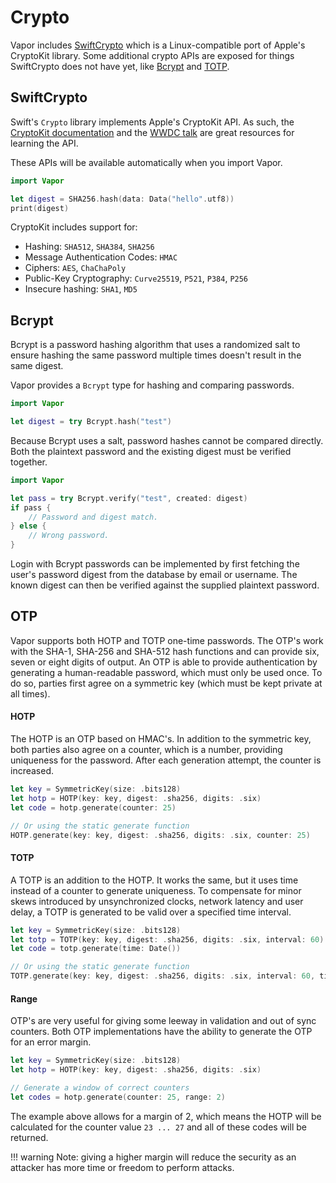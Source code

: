 # Crypto

Vapor includes [SwiftCrypto](https://github.com/apple/swift-crypto/) which is a Linux-compatible port of Apple's CryptoKit library. Some additional crypto APIs are exposed for things SwiftCrypto does not have yet, like [Bcrypt](https://en.wikipedia.org/wiki/Bcrypt) and [TOTP](https://en.wikipedia.org/wiki/Time-based_One-time_Password_algorithm). 

## SwiftCrypto

Swift's `Crypto` library implements Apple's CryptoKit API. As such, the [CryptoKit documentation](https://developer.apple.com/documentation/cryptokit) and the [WWDC talk](https://developer.apple.com/videos/play/wwdc2019/709) are great resources for learning the API.

These APIs will be available automatically when you import Vapor. 

```swift
import Vapor

let digest = SHA256.hash(data: Data("hello".utf8))
print(digest)
```

CryptoKit includes support for:

- Hashing: `SHA512`, `SHA384`, `SHA256`
- Message Authentication Codes: `HMAC`
- Ciphers: `AES`, `ChaChaPoly`
- Public-Key Cryptography: `Curve25519`, `P521`, `P384`, `P256`
- Insecure hashing: `SHA1`, `MD5`

## Bcrypt

Bcrypt is a password hashing algorithm that uses a randomized salt to ensure hashing the same password multiple times doesn't result in the same digest.

Vapor provides a `Bcrypt` type for hashing and comparing passwords. 

```swift
import Vapor

let digest = try Bcrypt.hash("test")
```

Because Bcrypt uses a salt, password hashes cannot be compared directly. Both the plaintext password and the existing digest must be verified together. 

```swift
import Vapor

let pass = try Bcrypt.verify("test", created: digest)
if pass {
	// Password and digest match.
} else {
	// Wrong password.
}
```

Login with Bcrypt passwords can be implemented by first fetching the user's password digest from the database by email or username. The known digest can then be verified against the supplied plaintext password.

## OTP

Vapor supports both HOTP and TOTP one-time passwords. The OTP's work with the SHA-1, SHA-256 and SHA-512 hash functions and can provide six, seven or eight digits of output. An OTP is able to provide authentication by generating a human-readable password, which must only be used once. To do so, parties first agree on a symmetric key (which must be kept private at all times).

#### HOTP

The HOTP is an OTP based on HMAC's. In addition to the symmetric key, both parties also agree on a counter, which is a number, providing uniqueness for the password. After each generation attempt, the counter is increased.
```swift
let key = SymmetricKey(size: .bits128)
let hotp = HOTP(key: key, digest: .sha256, digits: .six)
let code = hotp.generate(counter: 25)

// Or using the static generate function
HOTP.generate(key: key, digest: .sha256, digits: .six, counter: 25)
```

#### TOTP

A TOTP is an addition to the HOTP. It works the same, but it uses time instead of a counter to generate uniqueness. To compensate for minor skews introduced by unsynchronized clocks, network latency and user delay, a TOTP is generated to be valid over a specified time interval.
```swift
let key = SymmetricKey(size: .bits128)
let totp = TOTP(key: key, digest: .sha256, digits: .six, interval: 60)
let code = totp.generate(time: Date())

// Or using the static generate function
TOTP.generate(key: key, digest: .sha256, digits: .six, interval: 60, time: Date())
```

#### Range
OTP's are very useful for giving some leeway in validation and out of sync counters. Both OTP implementations have the ability to generate the OTP for an error margin.
```swift
let key = SymmetricKey(size: .bits128)
let hotp = HOTP(key: key, digest: .sha256, digits: .six)

// Generate a window of correct counters
let codes = hotp.generate(counter: 25, range: 2)
```
The example above allows for a margin of 2, which means the HOTP will be calculated for the counter value `23 ... 27` and all of these codes will be returned. 

!!! warning
    Note: giving a higher margin will reduce the security as an attacker has more time or freedom to perform attacks.
